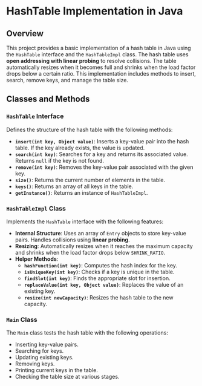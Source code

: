 # HashTable Implementation in Java

## Overview

This project provides a basic implementation of a hash table in Java using the `HashTable` interface and the `HashTableImpl` class. The hash table uses **open addressing with linear probing** to resolve collisions. The table automatically resizes when it becomes full and shrinks when the load factor drops below a certain ratio. This implementation includes methods to insert, search, remove keys, and manage the table size.

## Classes and Methods

### `HashTable` Interface

Defines the structure of the hash table with the following methods:

- **`insert(int key, Object value)`**: Inserts a key-value pair into the hash table. If the key already exists, the value is updated.
- **`search(int key)`**: Searches for a key and returns its associated value. Returns `null` if the key is not found.
- **`remove(int key)`**: Removes the key-value pair associated with the given key.
- **`size()`**: Returns the current number of elements in the table.
- **`keys()`**: Returns an array of all keys in the table.
- **`getInstance()`**: Returns an instance of `HashTableImpl`.

### `HashTableImpl` Class

Implements the `HashTable` interface with the following features:

- **Internal Structure**: Uses an array of `Entry` objects to store key-value pairs. Handles collisions using **linear probing**.
- **Resizing**: Automatically resizes when it reaches the maximum capacity and shrinks when the load factor drops below `SHRINK_RATIO`.
- **Helper Methods**:
  - **`hashFunction(int key)`**: Computes the hash index for the key.
  - **`isUniqueKey(int key)`**: Checks if a key is unique in the table.
  - **`findSlot(int key)`**: Finds the appropriate slot for insertion.
  - **`replaceValue(int key, Object value)`**: Replaces the value of an existing key.
  - **`resize(int newCapacity)`**: Resizes the hash table to the new capacity.

### `Main` Class

The `Main` class tests the hash table with the following operations:

- Inserting key-value pairs.
- Searching for keys.
- Updating existing keys.
- Removing keys.
- Printing current keys in the table.
- Checking the table size at various stages.
